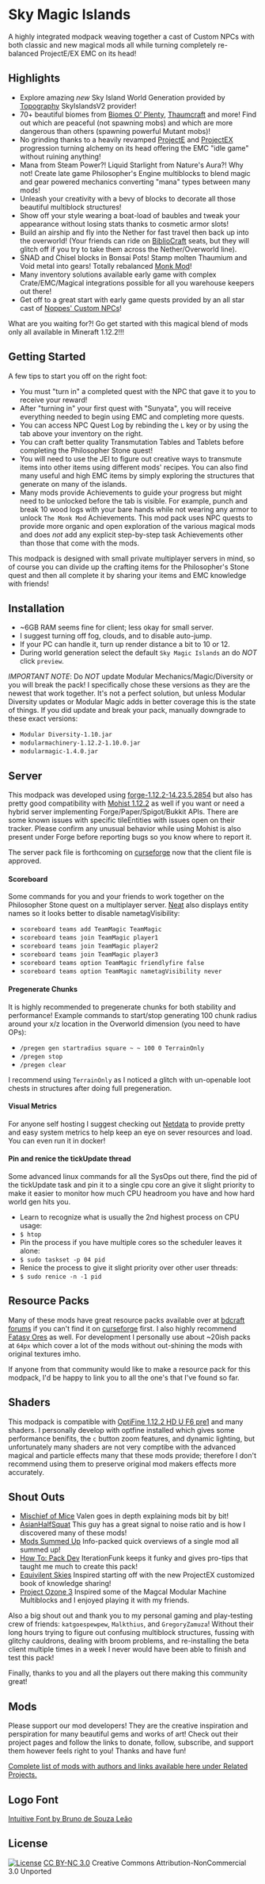 Sky Magic Islands
===
A highly integrated modpack weaving together a cast of Custom NPCs with
both classic and new magical mods all while turning completely re-balanced
ProjectE/EX EMC on its head!

## Highlights
- Explore amazing *new* Sky Island World Generation provided by [Topography](https://www.curseforge.com/minecraft/mc-mods/topography) SkyIslandsV2 provider!
- 70+ beautiful biomes from [Biomes O' Plenty](https://www.curseforge.com/minecraft/mc-mods/biomes-o-plenty), [Thaumcraft](https://www.curseforge.com/minecraft/mc-mods/thaumcraft) and more! Find out which are peaceful (not spawning mobs) and which are more dangerous than others (spawning powerful Mutant mobs)!
- No grinding thanks to a heavily revamped [ProjectE](https://www.curseforge.com/minecraft/mc-mods/projecte) and [ProjectEX](https://www.curseforge.com/minecraft/mc-mods/project-ex) progression turning alchemy on its head offering the EMC "idle game" without ruining anything!
- Mana from Steam Power?! Liquid Starlight from Nature's Aura?! Why not! Create late game Philosopher's Engine multiblocks to blend magic and gear powered mechanics converting "mana" types between many mods!
- Unleash your creativity with a bevy of blocks to decorate all those beautiful multiblock structures!
- Show off your style wearing a boat-load of baubles and tweak your appearance without losing stats thanks to cosmetic armor slots!
- Build an airship and fly into the Nether for fast travel then back up into the overworld! (Your friends can ride on [BiblioCraft](https://www.curseforge.com/minecraft/mc-mods/bibliocraft) seats, but they will glitch off if you try to take them across the Nether/Overworld line).
- SNAD and Chisel blocks in Bonsai Pots! Stamp molten Thaumium and Void metal into gears! Totally rebalanced [Monk Mod](https://www.curseforge.com/minecraft/mc-mods/the-monk-mod)!
- Many inventory solutions available early game with complex Crate/EMC/Magical integrations possible for all you warehouse keepers out there!
- Get off to a great start with early game quests provided by an all star cast of [Noppes' Custom NPCs](https://www.curseforge.com/minecraft/mc-mods/custom-npcs)!

What are you waiting for?! Go get started with this magical blend of
mods only all available in Mineraft 1.12.2!!!

## Getting Started
A few tips to start you off on the right foot:

* You must "turn in" a completed quest with the NPC that gave it to you to receive your reward!
* After "turning in" your first quest with "Sunyata", you will receive everything needed to begin using EMC and completing more quests.
* You can access NPC Quest Log by rebinding the `L` key or by using the tab above your inventory on the right.
* You can craft better quality Transmutation Tables and Tablets before completing the Philosopher Stone quest!
* You will need to use the JEI to figure out creative ways to transmute items into other items using different mods' recipes. You can also find many useful and high EMC items by simply exploring the structures that generate on many of the islands.
* Many mods provide Achievements to guide your progress but might need to be unlocked before the tab is visible. For example, punch and break 10 wood logs with your bare hands while not wearing any armor to unlock `The Monk Mod` Achievements. This mod pack uses NPC quests to provide more organic and open exploration of the various magical mods and does *not* add any explicit step-by-step task Achievements other than those that come with the mods.

This modpack is designed with small private multiplayer servers in mind,
so of course you can divide up the crafting items for the Philosopher's
Stone quest and then all complete it by sharing your items and EMC
knowledge with friends!

## Installation

* ~6GB RAM seems fine for client; less okay for small server.
* I suggest turning off fog, clouds, and to disable auto-jump.
* If your PC can handle it, turn up render distance a bit to 10 or 12.
* During world generation select the default `Sky Magic Islands` an do *NOT* click `preview`.

*IMPORTANT NOTE*: Do *NOT* update Modular Mechanics/Magic/Diversity or
you will break the pack! I specifically chose these versions as they are
the newest that work together. It's not a perfect solution, but unless
Modular Diversity updates or Modular Magic adds in better coverage this
is the state of things. If you did update and break your pack, manually
downgrade to these exact versions:

* `Modular Diversity-1.10.jar`
* `modularmachinery-1.12.2-1.10.0.jar`
* `modularmagic-1.4.0.jar`

## Server
This modpack was developed using
[forge-1.12.2-14.23.5.2854](http://files.minecraftforge.net/maven/net/minecraftforge/forge/index_1.12.2.html)
but also has pretty good compatibility with
[Mohist 1.12.2](https://github.com/Mohist-Community/Mohist) as well if you want
or need a hybrid server implementing Forge/Paper/Spigot/Bukkit APIs. There
are some known issues with specific tileEntities with issues open on
their tracker. Please confirm any unusual behavior while using Mohist is also present
under Forge before reporting bugs so you know where to report it.

The server pack file is forthcoming on
[curseforge](https://www.curseforge.com/minecraft/modpacks/sky-magic-islands)
now that the client file is approved.

#### Scoreboard
Some commands for you and your friends to work together on the Philosopher
Stone quest on a multiplayer server.
[Neat](https://www.curseforge.com/minecraft/mc-mods/neat) also displays
entity names so it looks better to disable nametagVisibility:

* `scoreboard teams add TeamMagic TeamMagic`
* `scoreboard teams join TeamMagic player1`
* `scoreboard teams join TeamMagic player2`
* `scoreboard teams join TeamMagic player3`
* `scoreboard teams option TeamMagic friendlyfire false`
* `scoreboard teams option TeamMagic nametagVisibility never`

#### Pregenerate Chunks
It is highly recommended to pregenerate chunks for both stability and performance!
Example commands to start/stop generating 100 chunk radius around your x/z location
in the Overworld dimension (you need to have OPs):

* `/pregen gen startradius square ~ ~ 100 0 TerrainOnly`
* `/pregen stop`
* `/pregen clear`

I recommend using `TerrainOnly` as I noticed a glitch with un-openable
loot chests in structures after doing full pregeneration.

#### Visual Metrics
For anyone self hosting I suggest checking out
[Netdata](https://github.com/netdata/netdata) to provide pretty and easy
system metrics to help keep an eye on sever resources and load. You can
even run it in docker!

#### Pin and renice the tickUpdate thread
Some advanced linux commands for all the SysOps out there, find the
pid of the tickUpdate task and pin it to a single cpu core an give it
slight priority to make it easier to monitor how much CPU headroom you
have and how hard world gen hits you.

* Learn to recognize what is usually the 2nd highest process on CPU usage:
* `$ htop`
* Pin the process if you have multiple cores so the scheduler leaves it alone:
* `$ sudo taskset -p 04 pid`
* Renice the process to give it slight priority over other user threads:
* `$ sudo renice -n -1 pid`

## Resource Packs
Many of these mods have great resource packs available
over at [bdcraft forums](https://bdcraft.net/) if you
can't find it on [curseforge](https://curseforge.com) first. I also highly recommend
[Fatasy Ores](https://www.curseforge.com/minecraft/texture-packs/fantasy-ores-by-cesarzorak)
as well. For development I personally use about ~20ish packs at `64px` which cover a
lot of the mods without out-shining the mods with original textures imho.

If anyone from that community would like to make a resource pack for this modpack,
I'd be happy to link you to all the one's that I've found so far.

## Shaders
This modpack is compatible with
[OptiFine 1.12.2 HD U F6 pre1](https://optifine.net/) and many shaders.
I personally develop with optfine installed which gives some
performance benifits, the `c` button zoom features, and dynamic lighting,
but unfortunately many shaders are not very comptibe with the advanced
magical and particle effects many that these mods provide; therefore I don't
recommend using them to preserve original mod makers effects more accurately.

## Shout Outs
* [Mischief of Mice](https://www.youtube.com/channel/UCU3gwpclVZSYofj616OQKLQ) Valen goes in depth explaining mods bit by bit!
* [AsianHalfSquat](https://www.youtube.com/user/asianhalfsquat) This guy has a great signal to noise ratio and is how I discovered many of these mods!
* [Mods Summed Up](https://www.youtube.com/playlist?list=PLWUnrwn0-CNWnJbQ8XawEWdEnmRAFEgYk) Info-packed quick overviews of a single mod all summed up!
* [How To: Pack Dev](https://www.youtube.com/playlist?list=PLJB-Y_FDFQZ7zVl-64Eb3hvhtUdLC20fq) IterationFunk keeps it funky and gives pro-tips that taught me much to create this pack!
* [Equivilent Skies](https://www.curseforge.com/minecraft/modpacks/equivalent-skies) Inspired starting off with the new ProjectEX customized book of knowledge sharing!
* [Project Ozone 3](https://www.curseforge.com/minecraft/modpacks/project-ozone-3-a-new-way-forward) Inspired some of the Magcal Modular Machine Multiblocks and I enjoyed playing it with my friends.

Also a big shout out and thank you to my personal gaming and play-testing
crew of friends: `katgoespewpew`, `Malkthius`, and `GregoryZamuza`! Without their
long hours trying to figure out confusing multiblock structures, fussing
with glitchy cauldrons, dealing with broom problems, and re-installing
the beta client multiple times in a week I never would have been able
to finish and test this pack!

Finally, thanks to you and all the players out there making this community great!

## Mods
Please support our mod developers! They are the creative inspiration
and perspiration for many beautiful gems and works of art! Check out
their project pages and follow the links to donate, follow, subscribe,
and support them however feels right to you!  Thanks and have fun!

[Complete list of mods with authors and links available here under Related Projects.](https://www.curseforge.com/minecraft/modpacks/sky-magic-islands/files/3054870)

## Logo Font
[Intuitive Font by Bruno de Souza Leão](https://fontlibrary.org/en/font/intuitive)

## License
[![License](https://i.creativecommons.org/l/by-nc/3.0/88x31.png)](https://github.com/ubergarm/SkyMagicIslands/blob/master/LICENSE)
[CC BY-NC 3.0](https://creativecommons.org/licenses/by-nc/3.0/)
Creative Commons Attribution-NonCommercial 3.0 Unported

